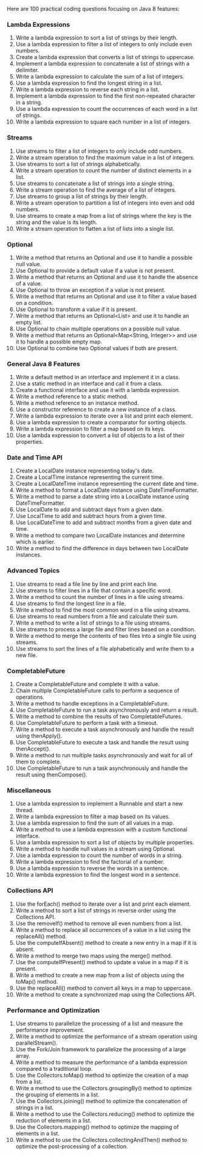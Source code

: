 Here are 100 practical coding questions focusing on Java 8 features:

### Lambda Expressions

1. Write a lambda expression to sort a list of strings by their length.
2. Use a lambda expression to filter a list of integers to only include even numbers.
3. Create a lambda expression that converts a list of strings to uppercase.
4. Implement a lambda expression to concatenate a list of strings with a delimiter.
5. Write a lambda expression to calculate the sum of a list of integers.
6. Use a lambda expression to find the longest string in a list.
7. Write a lambda expression to reverse each string in a list.
8. Implement a lambda expression to find the first non-repeated character in a string.
9. Use a lambda expression to count the occurrences of each word in a list of strings.
10. Write a lambda expression to square each number in a list of integers.

### Streams

1. Use streams to filter a list of integers to only include odd numbers.
2. Write a stream operation to find the maximum value in a list of integers.
3. Use streams to sort a list of strings alphabetically.
4. Write a stream operation to count the number of distinct elements in a list.
5. Use streams to concatenate a list of strings into a single string.
6. Write a stream operation to find the average of a list of integers.
7. Use streams to group a list of strings by their length.
8. Write a stream operation to partition a list of integers into even and odd numbers.
9. Use streams to create a map from a list of strings where the key is the string and the value is its length.
10. Write a stream operation to flatten a list of lists into a single list.

### Optional

1. Write a method that returns an Optional<String> and use it to handle a possible null value.
2. Use Optional to provide a default value if a value is not present.
3. Write a method that returns an Optional<Integer> and use it to handle the absence of a value.
4. Use Optional to throw an exception if a value is not present.
5. Write a method that returns an Optional<Double> and use it to filter a value based on a condition.
6. Use Optional to transform a value if it is present.
7. Write a method that returns an Optional<List<String>> and use it to handle an empty list.
8. Use Optional to chain multiple operations on a possible null value.
9. Write a method that returns an Optional<Map<String, Integer>> and use it to handle a possible empty map.
10. Use Optional to combine two Optional values if both are present.

### General Java 8 Features

1. Write a default method in an interface and implement it in a class.
2. Use a static method in an interface and call it from a class.
3. Create a functional interface and use it with a lambda expression.
4. Write a method reference to a static method.
5. Write a method reference to an instance method.
6. Use a constructor reference to create a new instance of a class.
7. Write a lambda expression to iterate over a list and print each element.
8. Use a lambda expression to create a comparator for sorting objects.
9. Write a lambda expression to filter a map based on its keys.
10. Use a lambda expression to convert a list of objects to a list of their properties.

### Date and Time API

1. Create a LocalDate instance representing today's date.
2. Create a LocalTime instance representing the current time.
3. Create a LocalDateTime instance representing the current date and time.
4. Write a method to format a LocalDate instance using DateTimeFormatter.
5. Write a method to parse a date string into a LocalDate instance using DateTimeFormatter.
6. Use LocalDate to add and subtract days from a given date.
7. Use LocalTime to add and subtract hours from a given time.
8. Use LocalDateTime to add and subtract months from a given date and time.
9. Write a method to compare two LocalDate instances and determine which is earlier.
10. Write a method to find the difference in days between two LocalDate instances.

### Advanced Topics

1. Use streams to read a file line by line and print each line.
2. Use streams to filter lines in a file that contain a specific word.
3. Write a method to count the number of lines in a file using streams.
4. Use streams to find the longest line in a file.
5. Write a method to find the most common word in a file using streams.
6. Use streams to read numbers from a file and calculate their sum.
7. Write a method to write a list of strings to a file using streams.
8. Use streams to process a large file and filter lines based on a condition.
9. Write a method to merge the contents of two files into a single file using streams.
10. Use streams to sort the lines of a file alphabetically and write them to a new file.

### CompletableFuture

1. Create a CompletableFuture and complete it with a value.
2. Chain multiple CompletableFuture calls to perform a sequence of operations.
3. Write a method to handle exceptions in a CompletableFuture.
4. Use CompletableFuture to run a task asynchronously and return a result.
5. Write a method to combine the results of two CompletableFutures.
6. Use CompletableFuture to perform a task with a timeout.
7. Write a method to execute a task asynchronously and handle the result using thenApply().
8. Use CompletableFuture to execute a task and handle the result using thenAccept().
9. Write a method to run multiple tasks asynchronously and wait for all of them to complete.
10. Use CompletableFuture to run a task asynchronously and handle the result using thenCompose().

### Miscellaneous

1. Use a lambda expression to implement a Runnable and start a new thread.
2. Write a lambda expression to filter a map based on its values.
3. Use a lambda expression to find the sum of all values in a map.
4. Write a method to use a lambda expression with a custom functional interface.
5. Use a lambda expression to sort a list of objects by multiple properties.
6. Write a method to handle null values in a stream using Optional.
7. Use a lambda expression to count the number of words in a string.
8. Write a lambda expression to find the factorial of a number.
9. Use a lambda expression to reverse the words in a sentence.
10. Write a lambda expression to find the longest word in a sentence.

### Collections API

1. Use the forEach() method to iterate over a list and print each element.
2. Write a method to sort a list of strings in reverse order using the Collections API.
3. Use the removeIf() method to remove all even numbers from a list.
4. Write a method to replace all occurrences of a value in a list using the replaceAll() method.
5. Use the computeIfAbsent() method to create a new entry in a map if it is absent.
6. Write a method to merge two maps using the merge() method.
7. Use the computeIfPresent() method to update a value in a map if it is present.
8. Write a method to create a new map from a list of objects using the toMap() method.
9. Use the replaceAll() method to convert all keys in a map to uppercase.
10. Write a method to create a synchronized map using the Collections API.

### Performance and Optimization

1. Use streams to parallelize the processing of a list and measure the performance improvement.
2. Write a method to optimize the performance of a stream operation using parallelStream().
3. Use the Fork/Join framework to parallelize the processing of a large array.
4. Write a method to measure the performance of a lambda expression compared to a traditional loop.
5. Use the Collectors.toMap() method to optimize the creation of a map from a list.
6. Write a method to use the Collectors.groupingBy() method to optimize the grouping of elements in a list.
7. Use the Collectors.joining() method to optimize the concatenation of strings in a list.
8. Write a method to use the Collectors.reducing() method to optimize the reduction of elements in a list.
9. Use the Collectors.mapping() method to optimize the mapping of elements in a list.
10. Write a method to use the Collectors.collectingAndThen() method to optimize the post-processing of a collection.
